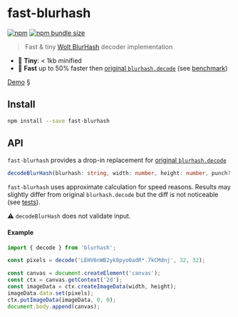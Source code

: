 # fast-blurhash

[![npm](https://img.shields.io/npm/v/fast-blurhash)](https://www.npmjs.com/package/fast-blurhash)
[![npm bundle size](https://img.shields.io/bundlephobia/minzip/fast-blurhash)](https://bundlephobia.com/result?p=fast-blurhash)


> Fast & tiny [Wolt BlurHash](https://github.com/woltapp/blurhash) decoder implementation

-   🤏 **Tiny**: < 1kb minified
-   🚀 **Fast** up to 50% faster then [original `blurhash.decode`](https://github.com/woltapp/blurhash/tree/master/TypeScript#decodeblurhash-string-width-number-height-number-punch-number--uint8clampedarray) (see [benchmark](./benchmark.js))

[Demo](https://mad-gooze.github.io/fast-blurhash/)
§
## Install

```sh
npm install --save fast-blurhash
```

## API

`fast-blurhash` provides a drop-in replacement for [original `blurhash.decode`](https://github.com/woltapp/blurhash/tree/master/TypeScript#decodeblurhash-string-width-number-height-number-punch-number--uint8clampedarray)

```typescript
decodeBlurHash(blurhash: string, width: number, height: number, punch?: number) => Uint8ClampedArray`
```

`fast-blurhash` uses approximate calculation for speed reasons. Results may slightly differ from original `blurhash.decode` but the diff is not noticeable (see [tests](./index.test.js)).

⚠️ `decodeBlurHash` does not validate input.

#### Example

```js
import { decode } from 'blurhash';

const pixels = decode('LEHV6nWB2yk8pyo0adR*.7kCMdnj', 32, 32);

const canvas = document.createElement('canvas');
const ctx = canvas.getContext('2d');
const imageData = ctx.createImageData(width, height);
imageData.data.set(pixels);
ctx.putImageData(imageData, 0, 0);
document.body.append(canvas);
```
